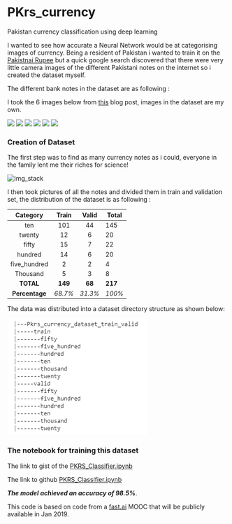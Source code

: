 # PKrs_currency
Pakistan currency classification using deep learning  

I wanted to see how accurate a Neural Network would be at categorising images of currency. Being a resident of Pakistan i wanted to train it on the [Pakistnai Rupee](https://en.wikipedia.org/wiki/Pakistani_rupee) but a quick google search discovered that there were very little camera images of the different Pakistani notes on the internet so i created the dataset myself.

The different bank notes in the dataset are as following : 

I took the 6 images below from [this](http://www.mkhalid.com/2008/04/27/pakistani-rupee-currency-note/) blog post, images in the dataset are my own.
<p float="left">
  <img src="http://www.mkhalid.com/wp-content/uploads/2008/04/10rupees2005jinnahpesha.jpg" width="300" />
  <img src="http://www.mkhalid.com/wp-content/uploads/2008/04/20rupees2008muhammad_ali_jinnahmohen-jo-daro_larkana.jpg" width="300" /> 
  <img src="http://www.mkhalid.com/wp-content/uploads/2008/04/PKR-50-note-300x300-july-9-2008.jpg" width="300" />
   <img src="http://www.mkhalid.com/wp-content/uploads/2008/04/100rupees2005muhammad_al.jpg" width="300" />
   <img src="http://www.mkhalid.com/wp-content/uploads/2008/04/500rupee2007muhammad_alibashahi_masjid_lahore.jpg" width="300" />
   <img src="http://www.mkhalid.com/wp-content/uploads/2008/04/1000rupeesjinnahislamia_college_peshawar.jpg" width="300" />
</p>

### Creation of Dataset
The first step was to find as many currency notes as i could, everyone in the family lent me their riches for science!
   
![img_stack](https://github.com/GM223/PKrs_currency/blob/master/others/InkedIMG_20181023_161942_LI_pile.jpg?raw=true)

I then took pictures of all the notes and divided them in train and validation set, the distribution of the dataset is as following :

| Category | Train | Valid | Total |
|:------------:|:-----:|:-----:|-------|
| ten | 101 | 44 | 145 |
| twenty | 12 | 6 | 20 |
| fifty | 15 | 7 | 22 |
| hundred | 14 | 6 | 20 |
| five_hundred | 2 | 2 | 4 |
| Thousand | 5 | 3 | 8 |
| **TOTAL** | **149** | **68** | **217** |
| **Percentage** | *68.7%* | *31.3%* | *100%* |

The data was distributed into a dataset directory structure as shown below:

![alt text](https://github.com/GM223/PKrs_currency/blob/master/others/direct_struct.PNG?raw=true)

### The notebook for training this dataset
The link to gist of the [PKRS_Classifier.ipynb](https://colab.research.google.com/gist/GM223/c9673150974efd4e25fbc3bebded4351/pkrs_classifier.ipynb)

The link to github [PKRS_Classifier.ipynb](https://github.com/GM223/PKrs_currency/blob/master/PKRS_Classifier.ipynb)

***The model achieved an accuracy of 98.5%***.

This code is based on code from a [fast.ai](https://github.com/fastai/fastai) MOOC that will be publicly available in Jan 2019.
